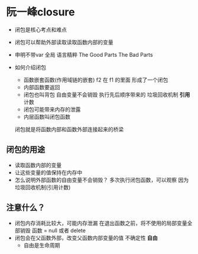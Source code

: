 # 阮一峰closure

- 闭包是核心考点和难点
- 闭包可以帮助外部读取读取函数内部的变量
- 申明不带var 全局
    语言精粹 The Good Parts The Bad Parts
- 如何介绍闭包
    - 函数嵌套函数(作用域链的嵌套)
        f2 在 f1 的里面 形成了一个闭包
    - 内部函数要返回 
    - 闭包也叫背包 自由变量不会销毁
        执行先后顺序带来的
        垃圾回收机制 **引用**计数
    - 闭包可能带来内存的泄露
    - 内层函数叫闭包函数

    闭包就是将函数内部和函数外部连接起来的桥梁

## 闭包的用途
- 读取函数内部的变量
- 让这些变量的值保持在内存中
- 怎么说明外部函数的自由变量不会销毁？
    多次执行闭包函数，可以观察
    因为垃圾回收机制(引用计数)

## 注意什么？
- 闭包内存消耗比较大，可能内存泄漏
    在退出函数之前，将不使用的局部变量全部销毁
    函数 = null 或者 delete
- 闭包会在父函数外部，改变父函数内部变量的值
    不确定性  **自由**
    - 自由是生命周期